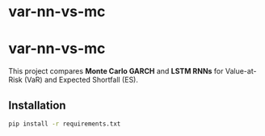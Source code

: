 # var-nn-vs-mc

# var-nn-vs-mc

This project compares **Monte Carlo GARCH** and **LSTM RNNs** for Value-at-Risk (VaR) and Expected Shortfall (ES).

## Installation
```bash
pip install -r requirements.txt

